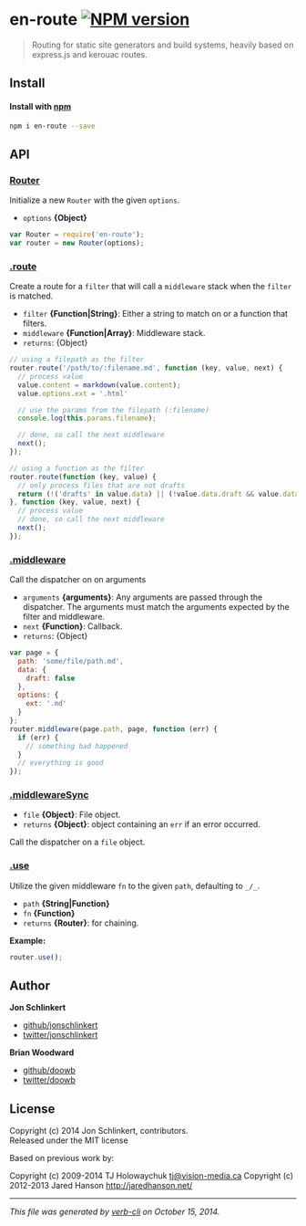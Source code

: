 # en-route [![NPM version](https://badge.fury.io/js/en-route.svg)](http://badge.fury.io/js/en-route)

> Routing for static site generators and build systems, heavily based on express.js and kerouac routes.

## Install
#### Install with [npm](npmjs.org)

```bash
npm i en-route --save
```


## API

### [Router](lib/router.js#L21)

Initialize a new `Router` with the given `options`.

* `options` **{Object}**    

```js
var Router = require('en-route');
var router = new Router(options);
```

### [.route](lib/router.js#L61)

Create a route for a `filter` that will call a `middleware` stack when the `filter` is matched.

* `filter` **{Function|String}**: Either a string to match on or a function that filters.    
* `middleware` **{Function|Array}**: Middleware stack.    
* `returns`: {Object}  

```js
// using a filepath as the filter
router.route('/path/to/:filename.md', function (key, value, next) {
  // process value
  value.content = markdown(value.content);
  value.options.ext = '.html'

  // use the params from the filepath (:filename)
  console.log(this.params.filename);

  // done, so call the next middleware
  next();
});

// using a function as the filter
router.route(function (key, value) {
  // only process files that are not drafts
  return (!('drafts' in value.data) || (!value.data.draft && value.data.draft === false));
}, function (key, value, next) {
  // process value
  // done, so call the next middleware
  next();
});
```

### [.middleware](lib/router.js#L108)

Call the dispatcher on on arguments

* `arguments` **{arguments}**: Any arguments are passed through the dispatcher. The arguments must match the arguments expected by the filter and middleware.    
* `next` **{Function}**: Callback.    
* `returns`: {Object}  

```js
var page = {
  path: 'some/file/path.md',
  data: {
    draft: false
  },
  options: {
    ext: '.md'
  }
};
router.middleware(page.path, page, function (err) {
  if (err) {
    // something bad happened
  }
  // everything is good
});
```

### [.middlewareSync](lib/router.js#L121)

* `file` **{Object}**: File object.    
* `returns` **{Object}**: object containing an `err` if an error occurred.  

Call the dispatcher on a `file` object.

### [.use](lib/router.js#L275)

Utilize the given middleware `fn` to the given `path`, defaulting to `_/_`.

* `path` **{String|Function}**    
* `fn` **{Function}**    
* `returns` **{Router}**: for chaining.  

**Example:**

```js
router.use();
```


## Author
 
**Jon Schlinkert**
 
+ [github/jonschlinkert](https://github.com/jonschlinkert)
+ [twitter/jonschlinkert](http://twitter.com/jonschlinkert) 
 
**Brian Woodward**
 
+ [github/doowb](https://github.com/doowb)
+ [twitter/doowb](http://twitter.com/doowb) 



## License
Copyright (c) 2014 Jon Schlinkert, contributors.  
Released under the MIT license

Based on previous work by:

Copyright (c) 2009-2014 TJ Holowaychuk <tj@vision-media.ca>
Copyright (c) 2012-2013 Jared Hanson <http://jaredhanson.net/>

***

_This file was generated by [verb-cli](https://github.com/assemble/verb-cli) on October 15, 2014._